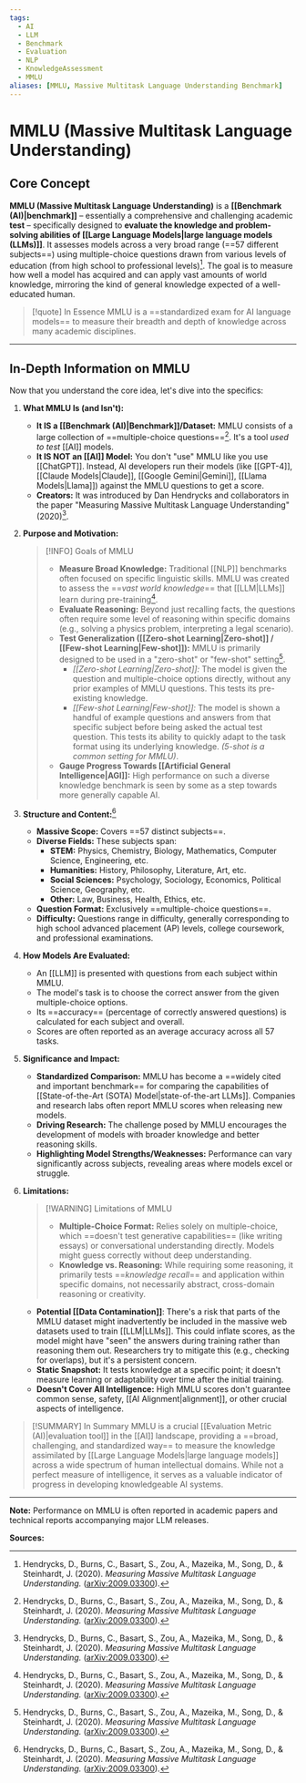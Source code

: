 ```yaml
---
tags:
  - AI
  - LLM
  - Benchmark
  - Evaluation
  - NLP
  - KnowledgeAssessment
  - MMLU
aliases: [MMLU, Massive Multitask Language Understanding Benchmark]
---
```


# MMLU (Massive Multitask Language Understanding)

## Core Concept

**MMLU (Massive Multitask Language Understanding)** is a **[[Benchmark (AI)|benchmark]]** – essentially a comprehensive and challenging academic **test** – specifically designed to **evaluate the knowledge and problem-solving abilities of [[Large Language Models|large language models (LLMs)]]**. It assesses models across a very broad range (==57 different subjects==) using multiple-choice questions drawn from various levels of education (from high school to professional levels)[^1]. The goal is to measure how well a model has acquired and can apply vast amounts of world knowledge, mirroring the kind of general knowledge expected of a well-educated human.

> [!quote] In Essence
> MMLU is a ==standardized exam for AI language models== to measure their breadth and depth of knowledge across many academic disciplines.

---

## In-Depth Information on MMLU

Now that you understand the core idea, let's dive into the specifics:

1.  **What MMLU Is (and Isn't):**
    *   **It IS a [[Benchmark (AI)|Benchmark]]/Dataset:** MMLU consists of a large collection of ==multiple-choice questions==[^1]. It's a tool *used to test* [[AI]] models.
    *   **It IS NOT an [[AI]] Model:** You don't "use" MMLU like you use [[ChatGPT]]. Instead, AI developers run their models (like [[GPT-4]], [[Claude Models|Claude]], [[Google Gemini|Gemini]], [[Llama Models|Llama]]) against the MMLU questions to get a score.
    *   **Creators:** It was introduced by Dan Hendrycks and collaborators in the paper "Measuring Massive Multitask Language Understanding" (2020)[^1].

2.  **Purpose and Motivation:**

    > [!INFO] Goals of MMLU
    > *   **Measure Broad Knowledge:** Traditional [[NLP]] benchmarks often focused on specific linguistic skills. MMLU was created to assess the ==*vast world knowledge*== that [[LLM|LLMs]] learn during pre-training[^1].
    > *   **Evaluate Reasoning:** Beyond just recalling facts, the questions often require some level of reasoning within specific domains (e.g., solving a physics problem, interpreting a legal scenario).
    > *   **Test Generalization ([[Zero-shot Learning|Zero-shot]] / [[Few-shot Learning|Few-shot]]):** MMLU is primarily designed to be used in a "zero-shot" or "few-shot" setting[^1].
    >     *   *[[Zero-shot Learning|Zero-shot]]:* The model is given the question and multiple-choice options directly, without any prior examples of MMLU questions. This tests its pre-existing knowledge.
    >     *   *[[Few-shot Learning|Few-shot]]:* The model is shown a handful of example questions and answers from that specific subject before being asked the actual test question. This tests its ability to quickly adapt to the task format using its underlying knowledge. *(5-shot is a common setting for MMLU)*.
    > *   **Gauge Progress Towards [[Artificial General Intelligence|AGI]]:** High performance on such a diverse knowledge benchmark is seen by some as a step towards more generally capable AI.

3.  **Structure and Content:**[^1]
    *   **Massive Scope:** Covers ==57 distinct subjects==.
    *   **Diverse Fields:** These subjects span:
        *   **STEM:** Physics, Chemistry, Biology, Mathematics, Computer Science, Engineering, etc.
        *   **Humanities:** History, Philosophy, Literature, Art, etc.
        *   **Social Sciences:** Psychology, Sociology, Economics, Political Science, Geography, etc.
        *   **Other:** Law, Business, Health, Ethics, etc.
    *   **Question Format:** Exclusively ==multiple-choice questions==.
    *   **Difficulty:** Questions range in difficulty, generally corresponding to high school advanced placement (AP) levels, college coursework, and professional examinations.

4.  **How Models Are Evaluated:**
    *   An [[LLM]] is presented with questions from each subject within MMLU.
    *   The model's task is to choose the correct answer from the given multiple-choice options.
    *   Its ==accuracy== (percentage of correctly answered questions) is calculated for each subject and overall.
    *   Scores are often reported as an average accuracy across all 57 tasks.

5.  **Significance and Impact:**
    *   **Standardized Comparison:** MMLU has become a ==widely cited and important benchmark== for comparing the capabilities of [[State-of-the-Art (SOTA) Model|state-of-the-art LLMs]]. Companies and research labs often report MMLU scores when releasing new models.
    *   **Driving Research:** The challenge posed by MMLU encourages the development of models with broader knowledge and better reasoning skills.
    *   **Highlighting Model Strengths/Weaknesses:** Performance can vary significantly across subjects, revealing areas where models excel or struggle.

6.  **Limitations:**

    > [!WARNING] Limitations of MMLU
    > *   **Multiple-Choice Format:** Relies solely on multiple-choice, which ==doesn't test generative capabilities== (like writing essays) or conversational understanding directly. Models might guess correctly without deep understanding.
    > *   **Knowledge vs. Reasoning:** While requiring some reasoning, it primarily tests ==*knowledge recall*== and application within specific domains, not necessarily abstract, cross-domain reasoning or creativity.
    *   **Potential [[Data Contamination]]**: There's a risk that parts of the MMLU dataset might inadvertently be included in the massive web datasets used to train [[LLM|LLMs]]. This could inflate scores, as the model might have "seen" the answers during training rather than reasoning them out. Researchers try to mitigate this (e.g., checking for overlaps), but it's a persistent concern.
    *   **Static Snapshot:** It tests knowledge at a specific point; it doesn't measure learning or adaptability over time after the initial training.
    *   **Doesn't Cover All Intelligence:** High MMLU scores don't guarantee common sense, safety, [[AI Alignment|alignment]], or other crucial aspects of intelligence.

> [!SUMMARY] In Summary
> MMLU is a crucial [[Evaluation Metric (AI)|evaluation tool]] in the [[AI]] landscape, providing a ==broad, challenging, and standardized way== to measure the knowledge assimilated by [[Large Language Models|large language models]] across a wide spectrum of human intellectual domains. While not a perfect measure of intelligence, it serves as a valuable indicator of progress in developing knowledgeable AI systems.

---

**Note:** Performance on MMLU is often reported in academic papers and technical reports accompanying major LLM releases.

**Sources:**

[^1]: Hendrycks, D., Burns, C., Basart, S., Zou, A., Mazeika, M., Song, D., & Steinhardt, J. (2020). *Measuring Massive Multitask Language Understanding.* ([arXiv:2009.03300](https://arxiv.org/abs/2009.03300)).